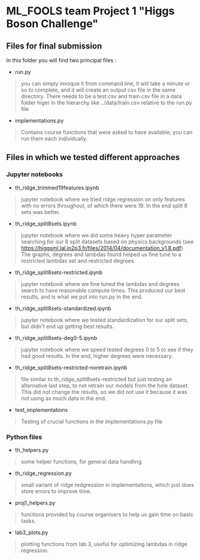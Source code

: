 # ML_FOOLS team Project 1 "Higgs Boson Challenge"

## Files for final submission

In this folder you will find two principal files :
- run.py
> you can simply invoque it from command line, it will take a minute or so to complete, and it will create an output csv file in the same directory. There needs to be a test.csv and train.csv file in a data folder higer in the hierarchy like ../data/train.csv relative to the run.py file
- implementations.py
> Contains course functions that were asked to have available, you can run them each individually.

## Files in which we tested different approaches

### Jupyter notebooks

- th_ridge_trimmed19features.ipynb
> jupyter notebook where we tried ridge regression on only features with no errors throughout, of which there were 19. In the end split 8 sets was better.

- th_ridge_split8sets.ipynb
> jupyter notebook where we did some heavy hyper parameter searching for our 8 split datasets based on physics backgrounds (see https://higgsml.lal.in2p3.fr/files/2014/04/documentation_v1.8.pdf). The graphs, degrees and lambdas found helped us fine tune to a restricted lambdas set and restricted degrees.

- th_ridge_split8sets-restricted.ipynb
> jupyter notebook where we fine tuned the lambdas and degrees search to have reasonable compute times. This produced our best results, and is what we put into run.py in the end.

- th_ridge_split8sets-standardized.ipynb
> jupyter notebook where we tested standardization for our split sets, but didn't end up getting best results.

- th_ridge_split8sets-deg0-5.ipynb
> jupyter notebook where we speed tested degrees 0 to 5 to see if they had good results. In the end, higher degrees were necessary.

- th_ridge_split8sets-restricted-noretrain.ipynb
> file similar to th_ridge_split8sets-restricted but just testing an alternative last step, to not retrain our models from the hole dataset. This did not change the results, so we did not use it because it was not using as much data in the end.

- test_implementations
> Testing of crucial functions in the implementations.py file

### Python files

- th_helpers.py
> some helper functions, for general data handling.

- th_ridge_regression.py
> small variant of ridge redgression in implementations, which just does store errors to improve time.

- proj1_helpers.py
> functions provided by course organisers to help us gain time on basic tasks.

- lab3_plots.py
> plotting functions from lab 3, useful for optimizing lambdas in ridge regression.



